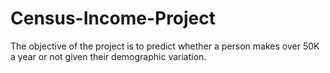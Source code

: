 # Census-Income-Project
The objective of the project is to predict whether a person makes over 50K a year or not given their demographic variation.
